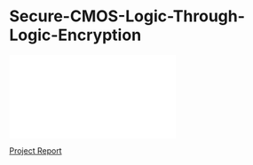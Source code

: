 # Secure-CMOS-Logic-Through-Logic-Encryption

<object data="VLSI_Report_Group1.pdf" type="application/pdf" width="700px" height="700px">
    <embed src="VLSI_Report_Group1.pdf">
        <p><a href="VLSI_Report_Group1.pdf">Project Report</a></p>
    </embed>
</object>
